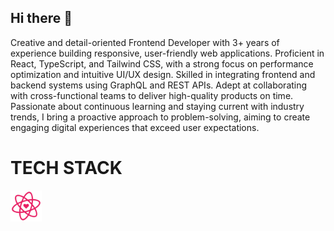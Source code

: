 ## Hi there 👋
<p>Creative and detail-oriented Frontend Developer with 3+ years of experience
building responsive, user-friendly web applications. Proficient in React,
TypeScript, and Tailwind CSS, with a strong focus on performance optimization
and intuitive UI/UX design. Skilled in integrating frontend and backend systems
using GraphQL and REST APIs. Adept at collaborating with cross-functional teams
to deliver high-quality products on time. Passionate about continuous learning
and staying current with industry trends, I bring a proactive approach to
problem-solving, aiming to create engaging digital experiences that exceed user
expectations.</p>

<h1>TECH STACK</h1>
<img src="react-icons.svg" alt="" style="width: 50px;">
